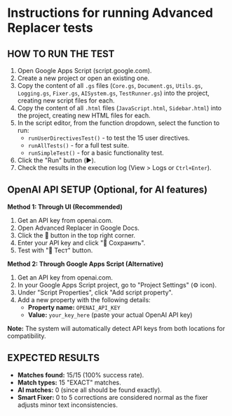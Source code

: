 ﻿# Instructions for running Advanced Replacer tests

## HOW TO RUN THE TEST

1. Open Google Apps Script (script.google.com).
2. Create a new project or open an existing one.
3. Copy the content of all `.gs` files (`Core.gs`, `Document.gs`, `Utils.gs`, `Logging.gs`, `Fixer.gs`, `AISystem.gs`, `TestRunner.gs`) into the project, creating new script files for each.
4. Copy the content of all `.html` files (`JavaScript.html`, `Sidebar.html`) into the project, creating new HTML files for each.
5. In the script editor, from the function dropdown, select the function to run:
   - `runUserDirectivesTest()` - to test the 15 user directives.
   - `runAllTests()` - for a full test suite.
   - `runSimpleTest()` - for a basic functionality test.
6. Click the "Run" button (▶️).
7. Check the results in the execution log (View > Logs or `Ctrl+Enter`).

## OpenAI API SETUP (Optional, for AI features)

**Method 1: Through UI (Recommended)**
1. Get an API key from openai.com.
2. Open Advanced Replacer in Google Docs.
3. Click the 🔑 button in the top right corner.
4. Enter your API key and click "💾 Сохранить".
5. Test with "🧪 Тест" button.

**Method 2: Through Google Apps Script (Alternative)**
1. Get an API key from openai.com.
2. In your Google Apps Script project, go to "Project Settings" (⚙️ icon).
3. Under "Script Properties", click "Add script property".
4. Add a new property with the following details:
   - **Property name:** `OPENAI_API_KEY`
   - **Value:** `your_key_here` (paste your actual OpenAI API key)

**Note:** The system will automatically detect API keys from both locations for compatibility.

## EXPECTED RESULTS

- **Matches found:** 15/15 (100% success rate).
- **Match types:** 15 "EXACT" matches.
- **AI matches:** 0 (since all should be found exactly).
- **Smart Fixer:** 0 to 5 corrections are considered normal as the fixer adjusts minor text inconsistencies.
